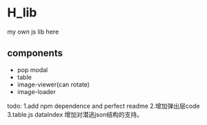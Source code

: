 # H_lib
my own js lib here

## components
* pop modal
* table
* image-viewer(can rotate)
* image-loader

todo: 
    1.add npm dependence and perfect readme
    2.增加弹出层code
    3.table.js dataIndex 增加对潜逃json结构的支持。
